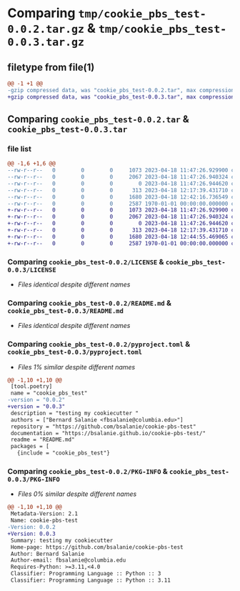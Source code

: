 # Comparing `tmp/cookie_pbs_test-0.0.2.tar.gz` & `tmp/cookie_pbs_test-0.0.3.tar.gz`

## filetype from file(1)

```diff
@@ -1 +1 @@
-gzip compressed data, was "cookie_pbs_test-0.0.2.tar", max compression
+gzip compressed data, was "cookie_pbs_test-0.0.3.tar", max compression
```

## Comparing `cookie_pbs_test-0.0.2.tar` & `cookie_pbs_test-0.0.3.tar`

### file list

```diff
@@ -1,6 +1,6 @@
--rw-r--r--   0        0        0     1073 2023-04-18 11:47:26.929900 cookie_pbs_test-0.0.2/LICENSE
--rw-r--r--   0        0        0     2067 2023-04-18 11:47:26.940324 cookie_pbs_test-0.0.2/README.md
--rw-r--r--   0        0        0        0 2023-04-18 11:47:26.944620 cookie_pbs_test-0.0.2/cookie_pbs_test/__init__.py
--rw-r--r--   0        0        0      313 2023-04-18 12:17:39.431710 cookie_pbs_test-0.0.2/cookie_pbs_test/main.py
--rw-r--r--   0        0        0     1680 2023-04-18 12:42:16.736549 cookie_pbs_test-0.0.2/pyproject.toml
--rw-r--r--   0        0        0     2587 1970-01-01 00:00:00.000000 cookie_pbs_test-0.0.2/PKG-INFO
+-rw-r--r--   0        0        0     1073 2023-04-18 11:47:26.929900 cookie_pbs_test-0.0.3/LICENSE
+-rw-r--r--   0        0        0     2067 2023-04-18 11:47:26.940324 cookie_pbs_test-0.0.3/README.md
+-rw-r--r--   0        0        0        0 2023-04-18 11:47:26.944620 cookie_pbs_test-0.0.3/cookie_pbs_test/__init__.py
+-rw-r--r--   0        0        0      313 2023-04-18 12:17:39.431710 cookie_pbs_test-0.0.3/cookie_pbs_test/main.py
+-rw-r--r--   0        0        0     1680 2023-04-18 12:44:55.469065 cookie_pbs_test-0.0.3/pyproject.toml
+-rw-r--r--   0        0        0     2587 1970-01-01 00:00:00.000000 cookie_pbs_test-0.0.3/PKG-INFO
```

### Comparing `cookie_pbs_test-0.0.2/LICENSE` & `cookie_pbs_test-0.0.3/LICENSE`

 * *Files identical despite different names*

### Comparing `cookie_pbs_test-0.0.2/README.md` & `cookie_pbs_test-0.0.3/README.md`

 * *Files identical despite different names*

### Comparing `cookie_pbs_test-0.0.2/pyproject.toml` & `cookie_pbs_test-0.0.3/pyproject.toml`

 * *Files 1% similar despite different names*

```diff
@@ -1,10 +1,10 @@
 [tool.poetry]
 name = "cookie_pbs_test"
-version = "0.0.2"
+version = "0.0.3"
 description = "testing my cookiecutter "
 authors = ["Bernard Salanie <fbsalanie@columbia.edu>"]
 repository = "https://github.com/bsalanie/cookie-pbs-test"
 documentation = "https://bsalanie.github.io/cookie-pbs-test/"
 readme = "README.md"
 packages = [
   {include = "cookie_pbs_test"}
```

### Comparing `cookie_pbs_test-0.0.2/PKG-INFO` & `cookie_pbs_test-0.0.3/PKG-INFO`

 * *Files 0% similar despite different names*

```diff
@@ -1,10 +1,10 @@
 Metadata-Version: 2.1
 Name: cookie-pbs-test
-Version: 0.0.2
+Version: 0.0.3
 Summary: testing my cookiecutter 
 Home-page: https://github.com/bsalanie/cookie-pbs-test
 Author: Bernard Salanie
 Author-email: fbsalanie@columbia.edu
 Requires-Python: >=3.11,<4.0
 Classifier: Programming Language :: Python :: 3
 Classifier: Programming Language :: Python :: 3.11
```

